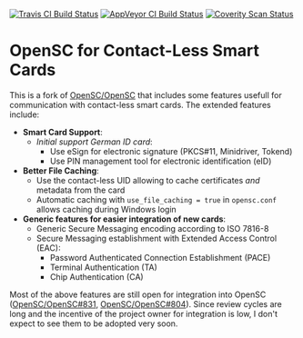 [![Travis CI Build Status](https://img.shields.io/travis/frankmorgner/OpenSC/contactless.svg?label=Travis%20CI%20build)](https://travis-ci.org/frankmorgner/OpenSC) [![AppVeyor CI Build Status](https://img.shields.io/appveyor/ci/frankmorgner/OpenSC/contactless.svg?label=AppVeyor%20build)](https://ci.appveyor.com/project/frankmorgner/OpenSC) [![Coverity Scan Status](https://img.shields.io/coverity/scan/4026.svg?label=Coverity%20scan)](https://scan.coverity.com/projects/4026)

# OpenSC for Contact-Less Smart Cards

This is a fork of [OpenSC/OpenSC](https://github.com/OpenSC/OpenSC/) that includes some features usefull for communication with contact-less smart cards. The extended features include:

- **Smart Card Support**:
  - *Initial support German ID card*:
    - Use eSign for electronic signature (PKCS#11, Minidriver, Tokend)
    - Use PIN management tool for electronic identification (eID)
- **Better File Caching**:
  - Use the contact-less UID allowing to cache certificates *and* metadata from the card
  - Automatic caching with `use_file_caching = true` in `opensc.conf` allows caching during Windows login
- **Generic features for easier integration of new cards**:
  - Generic Secure Messaging encoding according to ISO 7816-8
  - Secure Messaging establishment with Extended Access Control (EAC):
    - Password Authenticated Connection Establishment (PACE)
    - Terminal Authentication (TA)
    - Chip Authentication (CA)

Most of the above features are still open for integration into OpenSC ([OpenSC/OpenSC#831](https://github.com/OpenSC/OpenSC/pull/831), [OpenSC/OpenSC#804](https://github.com/OpenSC/OpenSC/pull/804)). Since review cycles are long and the incentive of the project owner for integration is low, I don't expect to see them to be adopted very soon.
